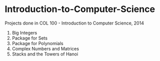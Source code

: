 # Introduction-to-Computer-Science

Projects done in COL 100 - Introduction to Computer Science, 2014

1. Big Integers
2. Package for Sets
3. Package for Polynomials
4. Complex Numbers and Matrices
5. Stacks and the Towers of Hanoi